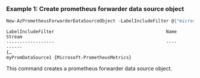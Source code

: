 ### Example 1: Create prometheus forwarder data source object
```powershell
New-AzPrometheusForwarderDataSourceObject -LabelIncludeFilter @{"microsoft_metrics_include_label"="MonitoringData"} -Name "myPromDataSource1" -Stream "Microsoft-PrometheusMetrics"
```

```output
LabelIncludeFilter                                          Name              Stream
------------------                                          ----              ------
{…                                                          myPromDataSource1 {Microsoft-PrometheusMetrics}
```

This command creates a prometheus forwarder data source object.
